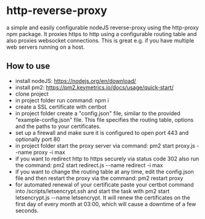 # http-reverse-proxy
a simple and easily configurable nodeJS reverse-proxy using the http-proxy npm package. It proxies https to http using a configurable routing table and also proxies websocket connections. This is great e.g. if you have multiple web servers running on a host.

## How to use
- install nodeJS: https://nodejs.org/en/download/
- install pm2: https://pm2.keymetrics.io/docs/usage/quick-start/
- clone project
- in project folder run command: npm i
- create a SSL certificate with certbot
- in project folder create a "config.json" file, similar to the provided "example-config.json" file. This file specifies the routing table, options and the paths to your certificates.
- set up a firewall and make sure it is configured to open port 443 and optionally port 80
- in project folder start the proxy server via command: pm2 start proxy.js --name proxy -i max
- if you want to redirect http to https securely via status code 302 also run the command: pm2 start redirect.js --name redirect -i max
- if you want to change the routing table at any time, edit the config.json file and then restart the proxy via the command: pm2 restart proxy
- for automated renewal of your certificate paste your certbot command into /scripts/letsencrypt.ssh and start the task with pm2 start letsencrypt.js --name letsencrypt. It will renew the certificates on the first day of every month at 03:00, which will cause a downtime of a few seconds. 
